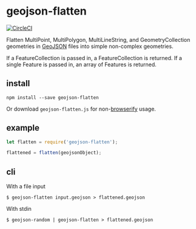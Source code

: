 # geojson-flatten

[![CircleCI](https://circleci.com/gh/tmcw/geojson-flatten/tree/master.svg?style=svg)](https://circleci.com/gh/tmcw/geojson-flatten/tree/master)

Flatten MultiPoint, MultiPolygon, MultiLineString, and GeometryCollection
geometries in [GeoJSON](http://geojson.org/) files into simple non-complex
geometries.

If a FeatureCollection is passed in, a FeatureCollection is returned. If a single Feature is passed in, an array of Features is returned.

## install

```
npm install --save geojson-flatten
```

Or download `geojson-flatten.js` for non-[browserify](http://browserify.org/) usage.

## example

```js
let flatten = require('geojson-flatten');

flattened = flatten(geojsonObject);
```

## cli

With a file input

```
$ geojson-flatten input.geojson > flattened.geojson
```

With stdin

```
$ geojson-random | geojson-flatten > flattened.geojson
```
